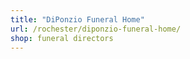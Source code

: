```yaml
---
title: "DiPonzio Funeral Home"
url: /rochester/diponzio-funeral-home/
shop: funeral directors
---
```


